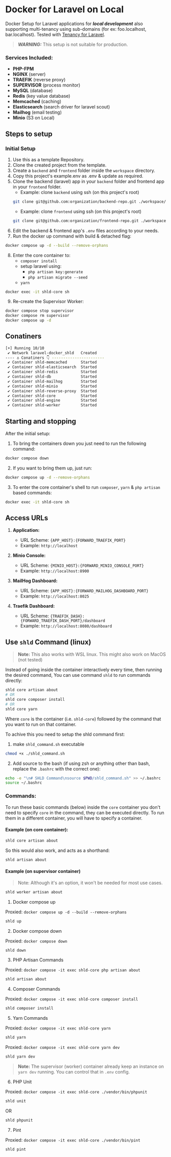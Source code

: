 # Docker for Laravel on Local

Docker Setup for Laravel applications for ***local development*** also supporting multi-tenancy using sub-domains (for ex: foo.localhost, bar.localhost). Tested with [Tenancy for Laravel](https://tenancyforlaravel.com/).

> ***WARNING:*** This setup is not suitable for production.

### Services Included:

- **PHP-FPM**
- **NGINX** (server)
- **TRAEFIK** (reverse proxy)
- **SUPERVISOR** (process monitor)
- **MySQL** (database)
- **Redis** (key value database)
- **Memcached** (caching)
- **Elasticsearch** (search driver for laravel scout)
- **Mailhog** (email testing)
- **Minio** (S3 on Local)

## Steps to setup

### Initial Setup

1. Use this as a template Repository.
2. Clone the created project from the template.
3. Create a `backend` and `frontend` folder inside the `workspace` directory.
4. Copy this project's example.env as .env & update as required.
5. Clone the backend (laravel) app in your `backend` folder and frontend app in your `frontend` folder.
    - Example: clone `backend` using ssh (on this project's root)
    ```sh
    git clone git@github.com:organization/backend-repo.git ./workspace/backend
    ```
    - Example: clone `frontend` using ssh (on this project's root)
    ```sh
    git clone git@github.com:organization/frontend-repo.git ./workspace/frontend
    ```
6. Edit the backend & frontend app's `.env` files according to your needs.
7. Run the docker up command with build & detached flag:
  ```sh
  docker compose up -d --build --remove-orphans
  ```
8. Enter the core container to:
    - `composer install`
    - setup laravel using:
        - `php artisan key:generate`
        - `php artisan migrate --seed`
    - `yarn`
```sh
docker exec -it shld-core sh
```
9. Re-create the Supervisor Worker:
```sh
docker compose stop supervisor
docker compose rm supervisor
docker compose up -d
```

## Conatiners

```sh
[+] Running 10/10
 ✔ Network laravel-docker_shld   Created
---- ⚓ Conatiners 👇 -----------------------
 ✔ Container shld-memcached      Started
 ✔ Container shld-elasticsearch  Started
 ✔ Container shld-redis          Started
 ✔ Container shld-db             Started
 ✔ Container shld-mailhog        Started
 ✔ Container shld-minio          Started
 ✔ Container shld-reverse-proxy  Started
 ✔ Container shld-core           Started
 ✔ Container shld-engine         Started
 ✔ Container shld-worker         Started
```

## Starting and stopping

After the initial setup:

1. To bring the containers down you just need to run the following command:

```sh
docker compose down
```

2. If you want to bring them up, just run:

```sh
docker compose up -d --remove-orphans
```

3. To enter the core container's shell to run `composer`, `yarn` & `php artisan` based commands:

```sh
docker exec -it shld-core sh
```

## Access URLs

1. **Application:**
    - URL Scheme: `{APP_HOST}:{FORWARD_TRAEFIK_PORT}`
    - Example: `http://localhost`

2. **Minio Console:**
    - URL Scheme: `{MINIO_HOST}:{FORWARD_MINIO_CONSOLE_PORT}`
    - Example: `http://localhost:8900`

3. **MailHog Dashboard:**
    - URL Scheme: `{APP_HOST}:{FORWARD_MAILHOG_DASHBOARD_PORT}`
    - Example: `http://localhost:8025`

4. **Traefik Dashboard:**
    - URL Scheme: `{TRAEFIK_DASH}:{FORWARD_TRAEFIK_DASH_PORT}/dashboard`
    - Example: `http://localhost:8080/dashboard`


## Use `shld` Command (linux)

> **Note:** This also works with WSL linux. This might also work on MacOS (not tested)

Instead of going inside the container interactively every time, then running the desired command, You can use command `shld` to run commands directly:

```sh
shld core artisan about
# OR
shld core composer install
# OR
shld core yarn
```

Where `core` is the container (i.e. `shld-core`) followed by the command that you want to run on that container.

To achive this you need to setup the shld command first:

1. make `shld_command.sh` executable

```sh
chmod +x ./shld_command.sh
```

2. Add source to the bash (if using zsh or anything other than bash, replace the `.bashrc` with the correct one):
```sh
echo -e "\n# SHLD Command\nsource $PWD/shld_command.sh" >> ~/.bashrc
source ~/.bashrc
```

### Commands:

To run these basic commands (below) inside the `core` container you don't need to specify `core` in the command, they can be executed directly. To run them in a different container, you will have to specify a container.

#### Example (on core container):

```sh
shld core artisan about
```

So this would also work, and acts as a shorthand:

```sh
shld artisan about
```

#### Example (on supervisor container)

> Note: Although it's an option, it won't be needed for most use cases.

```sh
shld worker artisan about
```

1. Docker compose up

Proxied: `docker compose up -d --build --remove-orphans`

```sh
shld up
```

2. Docker compose down

Proxied: `docker compose down`

```sh
shld down
```

3. PHP Artisan Commands

Proxied: `docker compose -it exec shld-core php artisan about`

```sh
shld artisan about
```

4. Composer Commands

Proxied: `docker compose -it exec shld-core composer install`

```sh
shld composer install
```

5. Yarn Commands

Proxied: `docker compose -it exec shld-core yarn`

```sh
shld yarn
```

Proxied: `docker compose -it exec shld-core yarn dev`

```sh
shld yarn dev
```

> **Note:** The supervisor (worker) container already keep an instance on `yarn dev` running. You can control that in `.env` config.

6. PHP Unit

Proxied: `docker compose -it exec shld-core ./vendor/bin/phpunit`

```sh
shld unit
```

OR

```sh
shld phpunit
```

7. Pint

Proxied: `docker compose -it exec shld-core ./vendor/bin/pint`

```sh
shld pint
```
